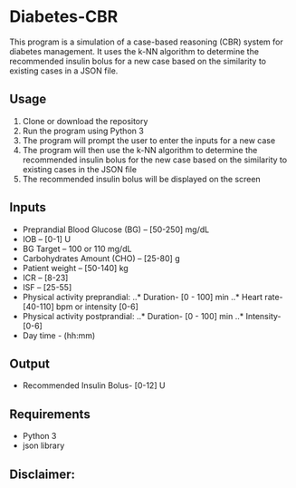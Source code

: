 # Diabetes-CBR

This program is a simulation of a case-based reasoning (CBR) system for diabetes management. It uses the k-NN algorithm to determine the recommended insulin bolus for a new case based on the similarity to existing cases in a JSON file.

## Usage
1. Clone or download the repository
2. Run the program using Python 3
3. The program will prompt the user to enter the inputs for a new case
4. The program will then use the k-NN algorithm to determine the recommended insulin bolus for the new case based on the similarity to existing cases in the JSON file
5. The recommended insulin bolus will be displayed on the screen

## Inputs

- Preprandial Blood Glucose (BG) – [50-250] mg/dL
- IOB – [0-1] U
- BG Target – 100 or 110 mg/dL
- Carbohydrates Amount (CHO) – [25-80] g
- Patient weight – [50-140] kg
- ICR – [8-23]
- ISF – [25-55]
- Physical activity preprandial:
..* Duration- [0 - 100] min
..* Heart rate- [40-110] bpm or intensity [0-6]
- Physical activity postprandial:
..* Duration- [0 - 100] min
..* Intensity- [0-6]
- Day time - (hh:mm)

## Output

- Recommended Insulin Bolus- [0-12] U

## Requirements
- Python 3
- json library


## Disclaimer: 
